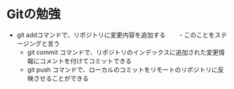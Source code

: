 # Gitの勉強
- git addコマンドで、リポジトリに変更内容を追加する
　　- このことをステージングと言う
  - git commit コマンドで、リポジトリのインデックスに追加された変更情報にコメントを付けてコミットできる
  - git push コマンドで、ローカルのコミットをリモートのリポジトリに反映させることができる
